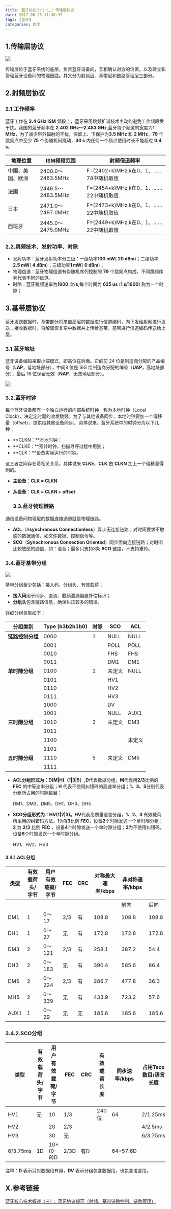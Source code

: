 ```yaml
---
title: 蓝牙协议入门（二）传输层协议
date: 2017-06-25 11:38:37
tags: [蓝牙]
categories: 技术
---
```


## 1.传输层协议

![](https://raw.githubusercontent.com/JackSmithThu/MarkdownPhotos/master/201707270002.png)

传输层位于蓝牙系统的底层，负责蓝牙设备间，互相确认对方的位置，以及建立和管理蓝牙设备间的物理链路。其又分为射频层、基带层和链路管理层三部分。



## 2.射频层协议

### 2.1.工作频率

蓝牙工作在 **2.4 GHz ISM** 频段上，蓝牙采用跳频扩谱技术主动的避免工作频段受干扰。我国的蓝牙频率在 **2.402 GHz～2.483 GHz**,蓝牙每个频道的宽度为**1 MHz**，为了减少带外辐射的干扰，保留上、下保护为**3.5 MHz** 和 **2 MHz**，**79** 个跳频点中至少 **75** 个伪随机码跳动，**30 s** 内任何一个频点使用时长不能超过 **0.4 s**。

| 地理位置     | ISM频段范围          | 射频信道频率                        |
| -------- | ---------------- | ----------------------------- |
| 中国、美国、欧洲 | 2400.0～2483.5MHz | F=(2402+k)MHz,k在0、1、……78中随机取值 |
| 法国       | 2446.5～2483.5MHz | F=(2454+k)MHz,k在0、1、……22中随机取值 |
| 日本       | 2471.0～2497.0MHz | F=(2473+k)MHz,k在0、1、……22中随机取值 |
| 西班牙      | 2445.0～2475.0MHz | F=(2449+k)MHz,k在0、1、……22中随机取值 |

### 2.2.跳频技术、发射功率、时隙

* 发射功率：蓝牙发射功率分三级：一级功率**100 mW**( **20 dBm**)；二级功率 **2.5 mW**( **4 dBm**)；三级功率**1 mW**( **0 dBm**)；
* 物理信道：蓝牙物理信道有伪随机序列控制的 **79** 个跳频点构成，不同跳频序列代表不同的信道。
* 时隙：蓝牙跳频速率为**1600** 次/**s**,每个时间为 **625 us** (**1 s/1600**) 称为一个时隙；



## 3.基带层协议

蓝牙发送数据时，基带部分将来自高层的数据进行信道编码，向下发给射频进行发送；接收数据时，将解调恢复空中数据并上传给基带，基带进行信道编码传送给上层。

### 3.1.蓝牙地址

蓝牙设备编码采取小端模式，即高位在后面。它的前 24 位是制造商分配的产品编号（**LAP**，低地址部分），中间8 位是 SIG 给制造商分配的编号（**UAP**，高地址部分），最后 16 位保留无效（**NAP**，无效地址部分）。

![](https://raw.githubusercontent.com/JackSmithThu/MarkdownPhotos/master/201707270004.png)

### 3.2.蓝牙时钟

每个蓝牙设备都有一个独立运行的内部系统时钟，称为本地时钟（Local Clock），决定定时器的收发跳频。为了与其他设备同步，本地时钟要加一个偏移量（offset），提供给其他设备同步。 具体说来，蓝牙系统中的时钟分为以下几种：

* **CLKN：**本地时钟：
* **CLKE：**预计时钟，扫描寻呼过程中用到；
* **CLK：**设备实际运行的时钟。

这三者之间存在着相关关系，具体说来 **CLKE**、**CLK** 由 **CLKN** 加上一个偏移量得到的。

* **主设备**：**CLK = CLKN**
* **从设备**：**CLK = CLKN + offset**

  ### 3.3.蓝牙物理链路

通信设备间物理层的数据连接通道就是物理链路。

* **ACL**（A**synchronous Connectionless**）异步无连接链路；对时间要求不敏感的数据通信，如文件数据、控制信令等。
* **SCO**（**Synochronous Connection Oriented**）同步面向连接链路；对时间比较敏感的通信，如：语音；最多只支持3条 **SCO** 链路，不支持重传。

### 3.4.蓝牙基带分组

![](https://raw.githubusercontent.com/JackSmithThu/MarkdownPhotos/master/201707270005.png)

基带分组至少包括：接入码、分组头、有效载荷；

* **接入码**用于同步、直流、载频泄漏偏置补偿标识；
* **分组头**包含链路信息，确保纠正较多的错误。

详细分组类型如下：

| 分组类别       | Type (b3b2b1b0) | 时隙   | SCO  | ACL  |
| ---------- | --------------- | ---- | ---- | ---- |
| **链路控制分组** | 0000            | 1    | NULL | NULL |
|            | 0001            |      | POLL | POLL |
|            | 0010            |      | FHS  | FHS  |
|            | 0011            |      | DM1  | DM1  |
| **单时隙分组**  | 0100            | 1    | 未定义  | NULL |
|            | 0101            |      | HV1  |      |
|            | 0110            |      | HV2  |      |
|            | 0111            |      | HV3  |      |
|            | 1000            |      | DV   |      |
|            | 1001            |      | NULL | AUX1 |
| **三时隙分组**  | 1010            | 3    | 未定义  | DM3  |
|            | 1011            |      |      |      |
|            | 1100            |      |      | 未定义  |
|            | 1101            |      |      |      |
| **五时隙分组**  | 1110            | 5    | 未定义  | DM5  |
|            | 1111            |      |      |      |

* **ACL分组形式为：D(M|H)（1|3|5）,D**代表数据分组，**M**代表用**2/3**比例的 **FEC** 的中等速率分组；**H** 代表不使用纠错码的高速率分组；**1、3、5**分别代表分组所占用的时隙数目；

  ​DM1、DM3、DM5、DH1、DH3、DH5

* **SCO分组形式为：HV(1|2|3)。HV**代表高质量语言分组，**1、2、3** 有效载荷所采用的纠错码方法。**1**为**1/3**比例 **FEC**，设备**2**个时隙发送一个单时隙分组；**2** 为 **2/3** 比例 **FEC** ，设备**4**个时隙发送一个单时隙分组；**3**为不使用纠错码，设备**6**个时隙发送一个单时隙分组。

  ​HV1、HV2、HV3

#### 3.4.1.ACL分组

| 类型   | 有效载荷头/字节 | 用户有效载荷/字节 | FEC  | CRC  | 对称最大速率/kbps | 非对称速率/kbps |       |
| ---- | -------- | --------- | ---- | ---- | ----------- | ---------- | ----- |
|      |          |           |      |      |             | 前向         | 后向    |
| DM1  | 1        | 0～17      | 2/3  | 有    | 108.8       | 108.8      | 108.8 |
| DH1  | 1        | 0～27      | 无    | 有    | 172.8       | 172.8      | 172.8 |
| DM3  | 2        | 0～121     | 2/3  | 有    | 258.1       | 387.2      | 54.4  |
| DH3  | 2        | 0～183     | 无    | 有    | 390.4       | 585.6      | 86.4  |
| DM5  | 2        | 0～224     | 2/3  | 有    | 286.7       | 477.8      | 36.3  |
| MH5  | 2        | 0～339     | 无    | 有    | 433.9       | 723.2      | 57.6  |
| AUX1 | 1        | 0～29      | 无    | 无    | 185.6       | 185.6      | 185.6 |

 ### 3.4.2.SCO分组

| 类型       | 有效载荷头/字节 | 用户有效载荷/字节 | FEC  | CRC  | 有效载荷长度 | 同步速率/kbps | 占用Tsco数目/语言长度 |
| -------- | -------- | --------- | ---- | ---- | ------ | --------- | ------------- |
| HV1      | 无        | 10        | 1/3  |      | 240位   | 64        | 2/1.25ms      |
| HV2      |          | 20        | 2/3  |      |        |           | 4/2.5ms       |
| HV3      |          | 30        | 无    |      |        |           | 6/3.75ms      |
| 6/3.75ms | 1D       | 10+(0-9)D | 2/3D | 有D   |        | 64+57.6D  |               |

注释：**D** 表示只对数据段有用，**DV** 表示分组包含数据段，也包含语言段。

## X.参考链接

[蓝牙核心技术概述（三）： 蓝牙协议规范（射频、基带链路控制、链路管理）](http://blog.csdn.net/xubin341719/article/details/38303881)





















